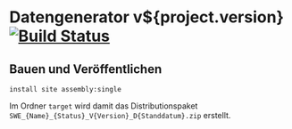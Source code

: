 Datengenerator v${project.version} [![Build Status](https://travis-ci.org/datenverteiler/de.bsvrz.pat.datgen.svg?branch=develop)](https://travis-ci.org/datenverteiler/de.bsvrz.pat.datgen)
======================


Bauen und Veröffentlichen
-------------------------

    install site assembly:single

Im Ordner `target` wird damit das Distributionspaket
`SWE_{Name}_{Status}_V{Version}_D{Standdatum}.zip` erstellt.
